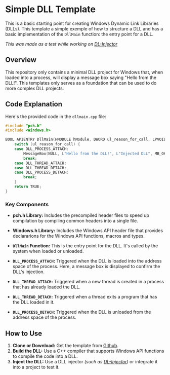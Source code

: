 # Simple DLL Template

This is a basic starting point for creating Windows Dynamic Link Libraries (DLLs). This template a simple exemple of how to structure a DLL and has a basic implementation of the `DllMain` function: the entry point for a DLL.

*This was made as a test while working on [DL-Injector](https://github.com/LoulouNoLegend/LD-Injector)*

## Overview
This repository only contains a minimal DLL project for Windows that, when loaded into a process, will display a message box saying "Hello from the DLL!". This templates only serves as a foundation that can be used to do more complex DLL projects.

## Code Explanation
Here's the provided code in the `dllmain.cpp` file:
```cpp
#include "pch.h"
#include <Windows.h>

BOOL APIENTRY DllMain(HMODULE hModule, DWORD ul_reason_for_call, LPVOID lpReserved) {
    switch (ul_reason_for_call) {
    case DLL_PROCESS_ATTACH:
        MessageBox(NULL, L"Hello from the DLL!", L"Injected DLL", MB_OK);
        break;
    case DLL_THREAD_ATTACH:
    case DLL_THREAD_DETACH:
    case DLL_PROCESS_DETACH:
        break;
    }
    return TRUE;
}
```

### Key Components
- **pch.h Library:** Includes the precompiled header files to speed up compilation by compiling common headers into a single file.
- **Windows.h Library:** Includes the Windows API header file that provides declararions for the Windows API functions, macros and types.

- **`DllMain` Function:** This is the entry point for the DLL. It's called by the system when loaded or unloaded.
- **`DLL_PROCESS_ATTACH`:** Triggered when the DLL is loaded into the address space of the process. Here, a message box is displayed to confirm the DLL's injection.
- **`DLL_THREAD_ATTACH`:** Triggered when a new thread is created in a process that has already loaded the DLL.
- **`DLL_THREAD_DETACH`:** Triggered when a thread exits a program that has the DLL loaded in it.
- **`DLL_PROCESS_DETACH`:** Triggered when the DLL is unloaded from the address space of the process.

## How to Use
1. **Clone or Download:** Get the template from [Github](https://github.com/LoulouNoLegend/DLL-Template).
2. **Build the DLL:** Use a C++ compiler that supports Windows API functions to compile the code into a DLL.
3. **Inject the DLL:** Use a DLL injector *(such as [DL-Injector](https://github.com/LoulouNoLegend/LD-Injector))* or integrate it into a project to test it.